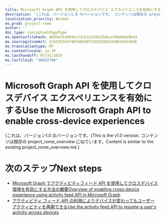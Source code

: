 ```yaml
---
title: Microsoft Graph API を使用してクロスデバイス エクスペリエンスを有効にする
description: '{これは、バージョン1.0 のバージョンです。 コンテンツは既存の project_rome_overview に似ています。'
localization_priority: Normal
ms.prod: project-rome
author: ''
doc_type: conceptualPageType
ms.openlocfilehash: 4893efb3469ec51c61e210a32e6ce30abb6e9643
ms.sourcegitcommit: 2c62457e57467b8d50f21b255b553106a9a5d8d6
ms.translationtype: MT
ms.contentlocale: ja-JP
ms.lasthandoff: 07/31/2019
ms.locfileid: "36032796"
---
```

# <a name="use-the-microsoft-graph-api-to-enable-cross-device-experiences"></a><span data-ttu-id="536ce-104">Microsoft Graph API を使用してクロスデバイス エクスペリエンスを有効にする</span><span class="sxs-lookup"><span data-stu-id="536ce-104">Use the Microsoft Graph API to enable cross-device experiences</span></span>

<span data-ttu-id="536ce-105">{これは、バージョン1.0 のバージョンです。</span><span class="sxs-lookup"><span data-stu-id="536ce-105">{This is the v1.0 version.</span></span> <span data-ttu-id="536ce-106">コンテンツは既存の project_rome_overview に似ています。</span><span class="sxs-lookup"><span data-stu-id="536ce-106">Content is similar to the existing project_rome_overview.md.}</span></span>

# <a name="next-steps"></a><span data-ttu-id="536ce-107">次のステップ</span><span class="sxs-lookup"><span data-stu-id="536ce-107">Next steps</span></span>

- [<span data-ttu-id="536ce-108">Microsoft Graph でアクティビティフィード API を使用してクロスデバイス環境を有効にする方法の概要</span><span class="sxs-lookup"><span data-stu-id="536ce-108">Overview of enabling cross-device experience using activity feed API in Microsoft Graph</span></span>](/graph/activity-feed-concept-overview)
- [<span data-ttu-id="536ce-109">アクティビティ フィード API の利用によりデバイスが変わってもユーザー アクティビティを再開できる</span><span class="sxs-lookup"><span data-stu-id="536ce-109">Use the activity feed API to resume a user's activity across devices</span></span>](activity-feed-api-overview.md)

